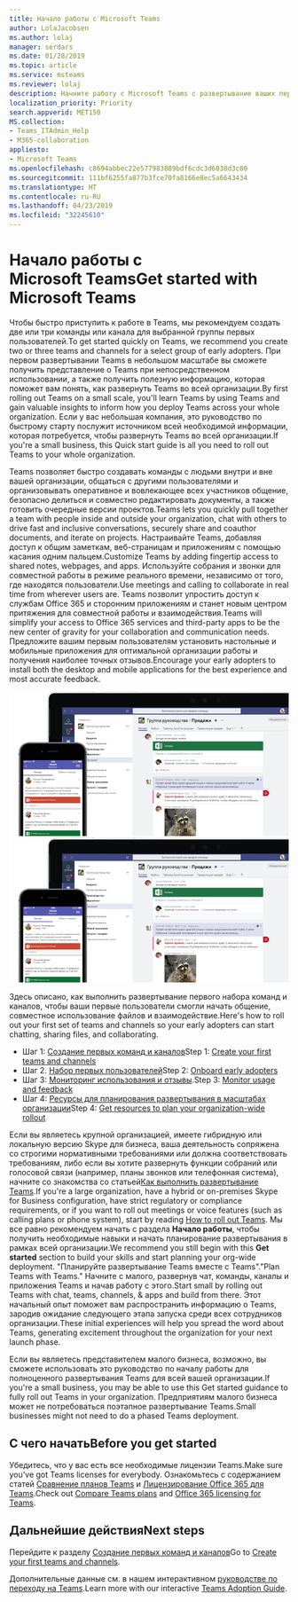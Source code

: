 ```yaml
---
title: Начало работы с Microsoft Teams
author: LolaJacobsen
ms.author: lolaj
manager: serdars
ms.date: 01/28/2019
ms.topic: article
ms.service: msteams
ms.reviewer: lolaj
description: Начните работу с Microsoft Teams с развертывание ваших первых команд и каналов, чтобы вы могли получить опыт работы с Teams, прежде чем выполнять развертывать в рамках всей вашей организации.
localization_priority: Priority
search.appverid: MET150
MS.collection:
- Teams_ITAdmin_Help
- M365-collaboration
appliesto:
- Microsoft Teams
ms.openlocfilehash: c8694abbec22e577983889bdf6cdc3d6038d3c80
ms.sourcegitcommit: 111bf6255fa877b3fce70fa8166e8ec5a6643434
ms.translationtype: HT
ms.contentlocale: ru-RU
ms.lasthandoff: 04/23/2019
ms.locfileid: "32245610"
---
```

# <a name="get-started-with-microsoft-teams"></a><span data-ttu-id="f6d2a-103">Начало работы с Microsoft Teams</span><span class="sxs-lookup"><span data-stu-id="f6d2a-103">Get started with Microsoft Teams</span></span>

<span data-ttu-id="f6d2a-104">Чтобы быстро приступить к работе в Teams, мы рекомендуем создать две или три команды или канала для выбранной группы первых пользователей.</span><span class="sxs-lookup"><span data-stu-id="f6d2a-104">To get started quickly on Teams, we recommend you create two or three teams and channels for a select group of early adopters.</span></span> <span data-ttu-id="f6d2a-105">При первом развертывании Teams в небольшом масштабе вы сможете получить представление о Teams при непосредственном использовании, а также получить полезную информацию, которая поможет вам понять, как развернуть Teams во всей организации.</span><span class="sxs-lookup"><span data-stu-id="f6d2a-105">By first rolling out Teams on a small scale, you'll learn Teams by using Teams and gain valuable insights to inform how you deploy Teams across your whole organization.</span></span> <span data-ttu-id="f6d2a-106">Если у вас небольшая компания, это руководство по быстрому старту послужит источником всей необходимой информации, которая потребуется, чтобы развернуть Teams во всей организации.</span><span class="sxs-lookup"><span data-stu-id="f6d2a-106">If you're a small business, this Quick start guide is all you need to roll out Teams to your whole organization.</span></span>


<span data-ttu-id="f6d2a-107">Teams позволяет быстро создавать команды с людьми внутри и вне вашей организации, общаться с другими пользователями и организовывать оперативное и вовлекающее всех участников общение, безопасно делиться и совместно редактировать документы, а также готовить очередные версии проектов.</span><span class="sxs-lookup"><span data-stu-id="f6d2a-107">Teams lets you quickly pull together a team with people inside and outside your organization, chat with others to drive fast and inclusive conversations, securely share and coauthor documents, and iterate on projects.</span></span> <span data-ttu-id="f6d2a-108">Настраивайте Teams, добавляя доступ к общим заметкам, веб-страницам и приложениям с помощью касания одним пальцем.</span><span class="sxs-lookup"><span data-stu-id="f6d2a-108">Customize Teams by adding fingertip access to shared notes, webpages, and apps.</span></span> <span data-ttu-id="f6d2a-109">Используйте собрания и звонки для совместной работы в режиме реального времени, независимо от того, где находятся пользователи.</span><span class="sxs-lookup"><span data-stu-id="f6d2a-109">Use meetings and calling to collaborate in real time from wherever users are.</span></span> <span data-ttu-id="f6d2a-110">Teams позволит упростить доступ к службам Office 365 и сторонним приложениям и станет новым центром притяжения для совместной работы и взаимодействия.</span><span class="sxs-lookup"><span data-stu-id="f6d2a-110">Teams will simplify your access to Office 365 services and  third-party apps to be the new center of gravity for your collaboration and communication needs.</span></span> <span data-ttu-id="f6d2a-111">Предложите вашим первым пользователям установить настольные и мобильные приложения для оптимальной организации работы и получения наиболее точных отзывов.</span><span class="sxs-lookup"><span data-stu-id="f6d2a-111">Encourage your early adopters to install both the desktop and mobile applications for the best experience and most accurate feedback.</span></span>

<span data-ttu-id="f6d2a-112">![Начало работы с Teams](media/get-started-microsoft-teams.png "Снимок экрана с демонстрацией пользовательского интерфейса настольного и мобильного клиентов Teams" )</span><span class="sxs-lookup"><span data-stu-id="f6d2a-112">![Get started with Teams](media/get-started-microsoft-teams.png "Screen shot showing the Teams desktop client and mobile client user interface" )</span></span> 

<span data-ttu-id="f6d2a-113">Здесь описано, как выполнить развертывание первого набора команд и каналов, чтобы ваши первые пользователи смогли начать общение, совместное использование файлов и взаимодействие.</span><span class="sxs-lookup"><span data-stu-id="f6d2a-113">Here's how to roll out your first set of teams and channels so your early adopters can start chatting, sharing files, and collaborating.</span></span>

- <span data-ttu-id="f6d2a-114">Шаг 1: [Создание первых команд и каналов](get-started-with-teams-create-your-first-teams-and-channels.md)</span><span class="sxs-lookup"><span data-stu-id="f6d2a-114">Step 1: [Create your first teams and channels](get-started-with-teams-create-your-first-teams-and-channels.md)</span></span>
- <span data-ttu-id="f6d2a-115">Шаг 2. [Набор первых пользователей](get-started-with-teams-onboard-early-adopters.md)</span><span class="sxs-lookup"><span data-stu-id="f6d2a-115">Step 2: [Onboard early adopters](get-started-with-teams-onboard-early-adopters.md)</span></span>
- <span data-ttu-id="f6d2a-116">Шаг 3: [Мониторинг использования и отзывы](get-started-with-teams-monitor-usage-and-feedback.md).</span><span class="sxs-lookup"><span data-stu-id="f6d2a-116">Step 3: [Monitor usage and feedback](get-started-with-teams-monitor-usage-and-feedback.md)</span></span>
- <span data-ttu-id="f6d2a-117">Шаг 4: [Ресурсы для планирования развертывания в масштабах организации](get-started-with-teams-resources-for-org-wide-rollout.md)</span><span class="sxs-lookup"><span data-stu-id="f6d2a-117">Step 4: [Get resources to plan your organization-wide rollout](get-started-with-teams-resources-for-org-wide-rollout.md)</span></span>

<span data-ttu-id="f6d2a-118">Если вы являетесь крупной организацией, имеете гибридную или локальную версию Skype для бизнеса, ваша деятельность сопряжена со строгими нормативными требованиями или должна соответствовать требованиям, либо если вы хотите развернуть функции собраний или голосовой связи (например, планы звонков или телефонная система), начните со знакомства со статьей[Как выполнить развертывание Teams](how-to-roll-out-teams.md).</span><span class="sxs-lookup"><span data-stu-id="f6d2a-118">If you're a large organization, have a hybrid or on-premises Skype for Business configuration, have strict regulatory or compliance requirements, or if you want to roll out meetings or voice features (such as calling plans or phone system), start by reading [How to roll out Teams](how-to-roll-out-teams.md).</span></span> <span data-ttu-id="f6d2a-119">Мы все равно рекомендуем начать с раздела **Начало работы**, чтобы получить необходимые навыки и начать планирование развертывания в рамках всей организации.</span><span class="sxs-lookup"><span data-stu-id="f6d2a-119">We recommend you still begin with this **Get started** section to build your skills and start planning your org-wide deployment.</span></span> <span data-ttu-id="f6d2a-120">"Планируйте развертывание Teams вместе с Teams".</span><span class="sxs-lookup"><span data-stu-id="f6d2a-120">"Plan Teams with Teams."</span></span> <span data-ttu-id="f6d2a-121">Начните с малого, развернув чат, команды, каналы и приложения Teams и начав работу с этого.</span><span class="sxs-lookup"><span data-stu-id="f6d2a-121">Start small by rolling out Teams with chat, teams, channels, & apps and build from there.</span></span> <span data-ttu-id="f6d2a-122">Этот начальный опыт поможет вам распространить информацию о Teams, зародив ожидание следующего этапа запуска среди всех сотрудников организации.</span><span class="sxs-lookup"><span data-stu-id="f6d2a-122">These initial experiences will help you spread the word about Teams, generating excitement throughout the organization for your next launch phase.</span></span> 

<span data-ttu-id="f6d2a-123">Если вы являетесь представителем малого бизнеса, возможно, вы сможете использовать это руководство по началу работы для полноценного развертывания Teams для всей вашей организации.</span><span class="sxs-lookup"><span data-stu-id="f6d2a-123">If you're a small business, you may be able to use this Get started guidance to fully roll out Teams in your organization.</span></span> <span data-ttu-id="f6d2a-124">Предприятиям малого бизнеса может не потребоваться поэтапное развертывание Teams.</span><span class="sxs-lookup"><span data-stu-id="f6d2a-124">Small businesses might not need to do a phased Teams deployment.</span></span>

## <a name="before-you-get-started"></a><span data-ttu-id="f6d2a-125">С чего начать</span><span class="sxs-lookup"><span data-stu-id="f6d2a-125">Before you get started</span></span>

<span data-ttu-id="f6d2a-126">Убедитесь, что у вас есть все необходимые лицензии Teams.</span><span class="sxs-lookup"><span data-stu-id="f6d2a-126">Make sure you’ve got Teams licenses for everybody.</span></span> <span data-ttu-id="f6d2a-127">Ознакомьтесь с содержанием статей [Сравнение планов Teams](https://products.office.com/microsoft-teams/free) и [Лицензирование Office 365 для Teams](office-365-licensing.md).</span><span class="sxs-lookup"><span data-stu-id="f6d2a-127">Check out [Compare Teams plans](https://products.office.com/microsoft-teams/free) and [Office 365 licensing for Teams](office-365-licensing.md).</span></span> 

## <a name="next-steps"></a><span data-ttu-id="f6d2a-128">Дальнейшие действия</span><span class="sxs-lookup"><span data-stu-id="f6d2a-128">Next steps</span></span>
<span data-ttu-id="f6d2a-129">Перейдите к разделу [Создание первых команд и каналов](get-started-with-teams-create-your-first-teams-and-channels.md)</span><span class="sxs-lookup"><span data-stu-id="f6d2a-129">Go to [Create your first teams and channels](get-started-with-teams-create-your-first-teams-and-channels.md).</span></span>

<span data-ttu-id="f6d2a-130">Дополнительные данные см. в нашем интерактивном [руководстве по переходу на Teams](https://aka.ms/teamstoolkit).</span><span class="sxs-lookup"><span data-stu-id="f6d2a-130">Learn more with our interactive [Teams Adoption Guide](https://aka.ms/teamstoolkit).</span></span>